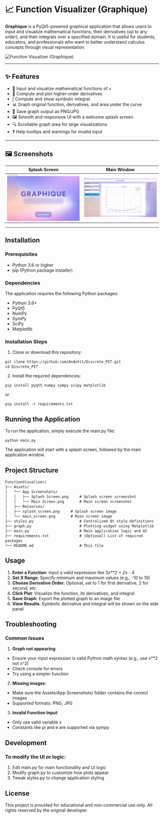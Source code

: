 # 📈 Function Visualizer (Graphique)

**Graphique** is a PyQt5-powered graphical application that allows users to input and visualize mathematical functions, their derivatives (up to any order), and their integrals over a specified domain. It is useful for students, educators, and professionals who want to better understand calculus concepts through visual representation.

![Function Visualizer (Graphique)](Assets/splash_screen.png)

---

## ✨ Features

- 🧮 Input and visualize mathematical functions of `x`
- 🔁 Compute and plot higher-order derivatives
- ∫ Compute and show symbolic integral
- 📊 Graph original function, derivatives, and area under the curve
- 💾 Save graph output as PNG/JPG
- 🖼️ Smooth and responsive UI with a welcome splash screen
- 🔍 Scrollable graph area for large visualizations
- ❓ Help tooltips and warnings for invalid input

---

## 🖼️ Screenshots

| Splash Screen | Main Window |
|---------------|-------------|
| <img src="Assets/App%20Screenshots/Splash%20Screen.png" width="300"> | <img src="Assets/App%20Screenshots/Main%20Screen.png" width="300"> |

---

## Installation

### Prerequisites

- Python 3.6 or higher
- pip (Python package installer)

### Dependencies

The application requires the following Python packages:

- Python 3.6+
- PyQt5
- NumPy
- SymPy
- SciPy
- Matplotlib

### Installation Steps

1. Clone or download this repository:

```
git clone https://github.com/Andott1/Discrete_PIT.git
cd Discrete_PIT
```

2. Install the required dependencies:

```
pip install pyqt5 numpy sympy scipy matplotlib
```

or

```
pip install -r requirements.txt
```

## Running the Application

To run the application, simply execute the main.py file:

```
python main.py
```

The application will start with a splash screen, followed by the main application window.

## Project Structure

```
FunctionVisualizer/
├── Assets/
│   └── App Screenshots/
│   │   ├── Splash Screen.png     # Splash screen screenshot
│   │   └── Main Screen.png       # Main screen screenshot
│   ├── Resources/
│   ├── splash_screen.png     # Splash screen image
│   └── main_screen.png       # Main screen image
├── styles.py                     # Centralized Qt style definitions
├── graph.py                      # Plotting widget using Matplotlib
├── main.py                       # Main application logic and UI
├── requirements.txt              # (Optional) List of required packages
└── README.md                     # This file
```

## Usage

1. **Enter a Function**: Input a valid expression like 3*x**2 + 2*x - 4
2. **Set X Range**: Specify minimum and maximum values (e.g., -10 to 10)
3. **Choose Derivative Order**: Optional, set to 1 for first derivative, 2 for second, etc.
4. **Click Plot**: Visualize the function, its derivatives, and integral
5. **Save Graph**: Export the plotted graph to an image file
6. **View Results**: Symbolic derivative and integral will be shown on the side panel

## Troubleshooting

### Common Issues

1. **Graph not appearing**:
- Ensure your input expression is valid Python math syntax (e.g., use x**2 not x^2)
- Check console for errors
- Try using a simpler function

2. **Missing images**:
- Make sure the Assets/App Screenshots/ folder contains the correct images
- Supported formats: PNG, JPG

3. **Invalid Function Input**:
- Only use valid variable x
- Constants like pi and e are supported via sympy

## Development

### To modify the UI or logic:

1. Edit main.py for main functionality and UI logic
2. Modify graph.py to customize how plots appear
3. Tweak styles.py to change application styling

## License

This project is provided for educational and non-commercial use only.
All rights reserved by the original developer.